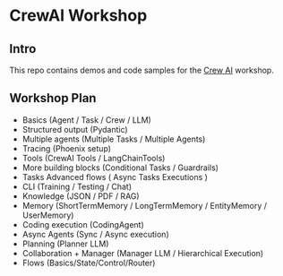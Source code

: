 # CrewAI Workshop

## Intro

This repo contains demos and code samples for the [Crew AI](https://github.com/crewAIInc/crewAI) workshop.

## Workshop Plan

- Basics (Agent / Task / Crew / LLM)
- Structured output (Pydantic)
- Multiple agents (Multiple Tasks / Multiple Agents)
- Tracing (Phoenix setup)
- Tools (CrewAI Tools / LangChainTools)
- More building blocks (Conditional Tasks / Guardrails)
- Tasks Advanced flows ( Async Tasks Executions )
- CLI (Training / Testing / Chat)
- Knowledge (JSON / PDF / RAG)
- Memory (ShortTermMemory / LongTermMemory / EntityMemory / UserMemory)
- Coding execution (CodingAgent)
- Async Agents (Sync / Async execution)
- Planning (Planner LLM)
- Collaboration + Manager (Manager LLM / Hierarchical Execution)
- Flows (Basics/State/Control/Router)

